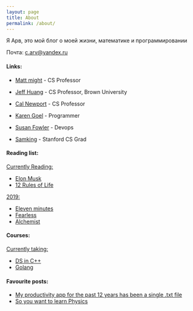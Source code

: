 ```yaml
---
layout: page
title: About
permalink: /about/
---
```


Я Арв, это мой блог о моей жизни, математике и программировании

Почта: c.arv@yandex.ru

#### **Links**:

* [Matt might](http://matt.might.net/) - CS Professor
* [Jeff Huang](https://jeffhuang.com/) - CS Professor, Brown University
* [Cal Newport](https://www.calnewport.com/) - CS Professor

* [Karen Goel](https://goel.io/) - Programmer
* [Susan Fowler](https://www.susanjfowler.com/home) - Devops
* [Samking](https://samking.org/) - Stanford CS Grad


#### **Reading list**:

<ins> Currently Reading:</ins>
* [Elon Musk](https://www.amazon.com/Elon-Musk-SpaceX-Fantastic-Future/dp/006230125X)
* [12 Rules of Life](https://www.amazon.com/12-Rules-Life-Antidote-Chaos/dp/0345816021)

<ins>2019:</ins>
* [Eleven minutes](https://www.amazon.com/Eleven-Minutes-Novel-Paulo-Coelho-ebook/dp/B000JMKO0A)
* [Fearless](https://www.amazon.com/Fearless-Undaunted-Ultimate-Sacrifice-Operator/dp/0307730700)
* [Alchemist](https://www.amazon.com/Alchemist-Paulo-Coelho/dp/0061122416)


#### **Courses:**

<ins>Currently taking:</ins>

* [DS in C++](https://www.coursera.org/specializations/data-structures-algorithms)
* [Golang](https://www.coursera.org/specializations/google-golang)

#### **Favourite posts:**

* [My productivity app for the past 12 years has been a single .txt file](https://jeffhuang.com/productivity_text_file/)
* [So you want to learn Physics](https://www.susanjfowler.com/blog/2016/8/13/so-you-want-to-learn-physics)

